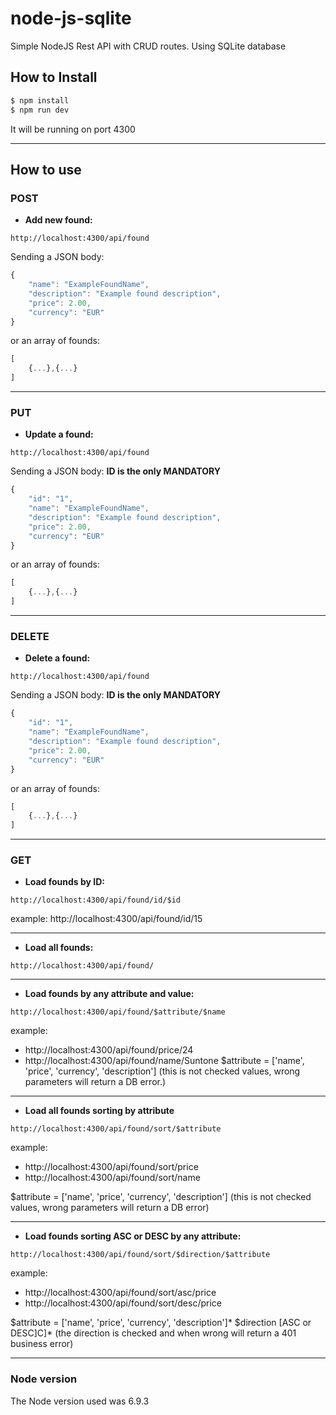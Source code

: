 # node-js-sqlite
Simple NodeJS Rest API with CRUD routes.
Using SQLite database

## How to Install
```sh
$ npm install 
$ npm run dev
```

It will be running on port 4300

------------

## How to use

### POST
* **Add new found:**
```
http://localhost:4300/api/found
```
Sending a JSON body:
```javascript
{
	"name": "ExampleFoundName",
	"description": "Example found description",
	"price": 2.00,
	"currency": "EUR" 
}
```
or an array of founds:
```javascript
[
	{...},{...}
]
```

---------------------------------------------

### PUT
* **Update a found:**
```
http://localhost:4300/api/found
```
Sending a JSON body: **ID is the only MANDATORY**
```javascript
{
	"id": "1",
	"name": "ExampleFoundName",
	"description": "Example found description",
	"price": 2.00,
	"currency": "EUR" 
}
```
or an array of founds:
```javascript
[
	{...},{...}
]
```

---------------------------------------------

### DELETE
* **Delete a found:**
```
http://localhost:4300/api/found
```
Sending a JSON body: **ID is the only MANDATORY**
```javascript
{
	"id": "1",
	"name": "ExampleFoundName",
	"description": "Example found description",
	"price": 2.00,
	"currency": "EUR" 
}
```
or an array of founds:
```javascript
[
	{...},{...}
]
```

---------------------------------------------

### GET
* **Load founds by ID:**
```
http://localhost:4300/api/found/id/$id
```
example: http://localhost:4300/api/found/id/15
_____

* **Load all founds:**
```
http://localhost:4300/api/found/
```
______

* **Load founds by any attribute and value:** 
```
http://localhost:4300/api/found/$attribute/$name
```
example: 
- http://localhost:4300/api/found/price/24
- http://localhost:4300/api/found/name/Suntone
$attribute = ['name', 'price', 'currency', 'description']
(this is not checked values, wrong parameters will return a DB error.)
_____

* **Load all founds sorting by attribute** 
```
http://localhost:4300/api/found/sort/$attribute
```
example: 
- http://localhost:4300/api/found/sort/price
- http://localhost:4300/api/found/sort/name

$attribute = ['name', 'price', 'currency', 'description']
(this is not checked values, wrong parameters will return a DB error)
____

* **Load founds sorting ASC or DESC by any attribute:**
```
http://localhost:4300/api/found/sort/$direction/$attribute
```
example: 
- http://localhost:4300/api/found/sort/asc/price
- http://localhost:4300/api/found/sort/desc/price

$attribute = ['name', 'price', 'currency', 'description']*
$direction [ASC or DESC]C]*
(the direction is checked and when wrong will return a 401 business error)
_____

### Node version
The Node version used was 6.9.3
